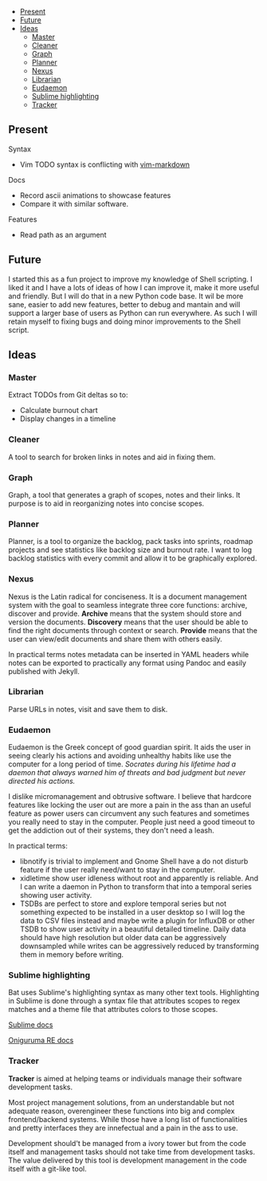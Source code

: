 
<!-- TOC GFM -->

* [Present](#present)
* [Future](#future)
* [Ideas](#ideas)
  * [Master](#master)
  * [Cleaner](#cleaner)
  * [Graph](#graph)
  * [Planner](#planner)
  * [Nexus](#nexus)
  * [Librarian](#librarian)
  * [Eudaemon](#eudaemon)
  * [Sublime highlighting](#sublime-highlighting)
  * [Tracker](#tracker)

<!-- /TOC -->

## Present
Syntax
- Vim TODO syntax is conflicting with [vim-markdown](https://github.com/plasticboy/vim-markdown)

Docs
- Record ascii animations to showcase features
- Compare it with similar software.

Features
- Read path as an argument

## Future
I started this as a fun project to improve my knowledge of Shell scripting. I liked it and I have a lots of ideas of how I can improve it, make it more useful and friendly. But I will do that in a new Python code base. It wil be more sane, easier to add new features, better to debug and mantain and will support a larger base of users as Python can run everywhere. As such I will retain myself to fixing bugs and doing minor improvements to the Shell script.

## Ideas
### Master
Extract TODOs from Git deltas so to:
- Calculate burnout chart
- Display changes in a timeline 

### Cleaner
A tool to search for broken links in notes and aid in fixing them.

### Graph
Graph, a tool that generates a graph of scopes, notes and their links. It purpose is to aid in reorganizing notes into concise scopes.

### Planner
Planner, is a tool to organize the backlog, pack tasks into sprints, roadmap projects and see statistics like backlog size and burnout rate. I want to log backlog statistics with every commit and allow it to be graphically explored.

### Nexus
Nexus is the Latin radical for conciseness. It is a document management system with the goal to seamless integrate three core functions: archive, discover and provide. **Archive** means that the system should store and version the documents. **Discovery** means that the user should be able to find the right documents through context or search. **Provide** means that the user can view/edit documents and share them with others easily.

In practical terms notes metadata can be inserted in YAML headers while notes can be exported to practically any format using Pandoc and easily published with Jekyll.

### Librarian
Parse URLs in notes, visit and save them to disk.

### Eudaemon
Eudaemon is the Greek concept of good guardian spirit. It aids the user in seeing clearly his actions and avoiding unhealthy habits like use the computer for a long period of time. *Socrates during his lifetime had a daemon that always warned him of threats and bad judgment but never directed his actions.* 

I dislike micromanagement and obtrusive software. I believe that hardcore features like locking the user out are more a pain in the ass than an useful feature as power users can circumvent any such features and sometimes you really need to stay in the computer. People just need a good timeout to get the addiction out of their systems, they don't need a leash.

In practical terms:

- libnotify is trivial to implement and Gnome Shell have a do not disturb feature if the user really need/want to stay in the computer.
- xidletime show user idleness without root and apparently is reliable. And I can write a daemon in Python to transform that into a temporal series showing user activity.
- TSDBs are perfect to store and explore temporal series but not something expected to be installed in a user desktop so I will log the data to CSV files instead and maybe write a plugin for InfluxDB or other TSDB to show user activity in a beautiful detailed timeline. Daily data should have high resolution but older data can be aggressively downsampled while writes can be aggressively reduced by transforming them in memory before writing.

### Sublime highlighting
Bat uses Sublime's highlighting syntax as many other text tools. Highlighting in Sublime is done through a syntax file that attributes scopes to regex matches and a theme file that attributes colors to those scopes.

[Sublime docs](https://www.sublimetext.com/docs/3/syntax.html)

[Oniguruma RE docs](https://raw.githubusercontent.com/kkos/oniguruma/5.9.6/doc/RE)

### Tracker
**Tracker** is aimed at helping teams or individuals manage their software development tasks.

Most project management solutions, from an understandable but not adequate reason, overengineer these functions into big and complex frontend/backend systems. While those have a long list of functionalities and pretty interfaces they are innefectual and a pain in the ass to use.

Development should't be managed from a ivory tower but from the code itself and management tasks should not take time from development tasks. The value delivered by this tool is development management in the code itself with a git-like tool.
